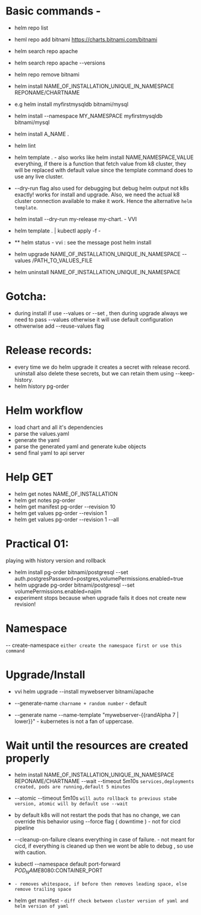 # Basic commands - 
- helm repo list
- heml repo add bitnami https://charts.bitnami.com/bitnami
- helm search repo apache
- helm search repo apache --versions
- helm repo remove bitnami

- helm install NAME_OF_INSTALLATION_UNIQUE_IN_NAMESPACE REPONAME/CHARTNAME
- e.g helm install myfirstmysqldb bitnami/mysql
- helm install --namespace MY_NAMESPACE myfirstmysqldb bitnami/mysql 

- helm install A_NAME . 
- helm lint 
- helm template . - also works like helm install NAME,NAMESPACE,VALUE everything, if there is a function that fetch value from k8 cluster, they will be replaced with default value since the template command does to use any live cluster.
- --dry-run flag also used for debugging but debug helm output not k8s exactly! works for install and upgrade.  Also, we need the actual k8 cluster connection available to make it work. Hence the alternative `helm template`. 
- helm install --dry-run my-release my-chart. - VVI
- helm template . | kubectl apply -f - 
- ** helm status - vvi : see the message post helm install
- helm upgrade NAME_OF_INSTALLATION_UNIQUE_IN_NAMESPACE --values /PATH_TO_VALUES_FILE

- helm uninstall NAME_OF_INSTALLATION_UNIQUE_IN_NAMESPACE

# Gotcha:
- during install if use --values or --set , then during upgrade always we need to pass --values otherwise  it will use default configuration
- othwerwise add --reuse-values flag

# Release records:
- every time we do helm upgrade it creates a secret with release record. uninstall also delete these secrets, but we can retain them using --keep-history.
- helm history pg-order

# Helm workflow 
- load chart and all it's dependencies
- parse the values.yaml
- generate the yaml
- parse the generated yaml and generate kube objects
- send final yaml to api server

# Help GET
- helm get notes NAME_OF_INSTALLATION
- helm get notes pg-order
- helm get manifest pg-order --revision 10
- helm get values pg-order --revision 1
- helm get values pg-order --revision 1 --all

# Practical 01:
playing with history version and rollback
- helm install pg-order bitnami/postgresql --set auth.postgresPassword=postgres,volumePermissions.enabled=true
- helm upgrade pg-order bitnami/postgresql --set volumePermissions.enabled=najim
- experiment stops because when upgrade fails it does not create new revision!

# Namespace
-- create-namespace `either create the namespace first or use this command`

# Upgrade/Install
- vvi helm upgrade --install mywebserver bitnami/apache

- --generate-name `charname + random number` - default
- --generate name --name-template "mywebserver-{{randAlpha 7 | lower}}" - kubernetes is not a fan of uppercase.

# Wait until the resources are created properly 
- helm install NAME_OF_INSTALLATION_UNIQUE_IN_NAMESPACE REPONAME/CHARTNAME --wait --timeout 5m10s `services,deployments created, pods are running,default 5 minutes`
- --atomic --timeout 5m10s `will auto rollback to previous stabe version, atomic will by default use --wait`
- by default k8s will not restart the pods that has no change, we can override this behavior using --force flag ( downtime ) - not for cicd pipeline
- --cleanup-on-failure cleans everything in case of failure. - not meant for cicd, if everything is cleaned up then we wont be able to debug , so use with caution.
- kubectl --namespace default port-forward $POD_NAME 8080:$CONTAINER_PORT

- `- removes whitespace, if before then removes leading space, else remove trailing space `

- helm get manifest - `diff check between cluster version of yaml and helm version of yaml`